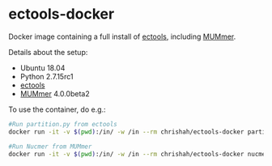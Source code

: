 # ectools-docker

Docker image containing a full install of [ectools](https://github.com/jgurtowski/ectools), including [MUMmer](https://github.com/mummer4/mummer).

Details about the setup:
 - Ubuntu 18.04
 - Python 2.7.15rc1
 - [ectools](https://github.com/jgurtowski/ectools)
 - [MUMmer](https://github.com/mummer4/mummer) 4.0.0beta2


To use the container, do e.g.:
```bash
#Run partition.py from ectools
docker run -it -v $(pwd):/in/ -w /in --rm chrishah/ectools-docker partition.py

#Run Nucmer from MUMmer
docker run -it -v $(pwd):/in/ -w /in --rm chrishah/ectools-docker nucmer
```


